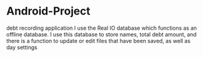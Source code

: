 # Android-Project
debt recording application
I use the Real IO database which functions as an offline database. 
I use this database to store names, total debt amount, and there is a function to update or edit files that have been saved, as well as day settings
